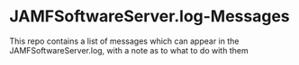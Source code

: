 # JAMFSoftwareServer.log-Messages
This repo contains a list of messages which can appear in the JAMFSoftwareServer.log, with a note as to what to do with them
